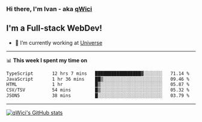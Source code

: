 ### Hi there, I'm Ivan - aka [qWici][website]

## I'm a Full-stack WebDev!
- 🔭 I’m currently working at [Universe][universe]

---

📊 **This week I spent my time on**
<!--START_SECTION:waka-->

```txt
TypeScript       12 hrs 7 mins   █████████████████▓░░░░░░░   71.14 %
JavaScript       1 hr 36 mins    ██▒░░░░░░░░░░░░░░░░░░░░░░   09.46 %
HTML             1 hr            █▒░░░░░░░░░░░░░░░░░░░░░░░   05.87 %
CSV/TSV          54 mins         █▒░░░░░░░░░░░░░░░░░░░░░░░   05.32 %
JSON5            38 mins         █░░░░░░░░░░░░░░░░░░░░░░░░   03.79 %
```

<!--END_SECTION:waka-->

---

[![qWici's GitHub stats](https://github-readme-stats.vercel.app/api?username=qWici)](https://github.com/qWici/github-readme-stats)

[website]: https://devkucher.com
[twitter]: https://twitter.com/KucherDev
[linkedin]: https://www.linkedin.com/in/ivankucher
[universe]: https://universeapps.limited
